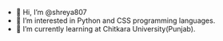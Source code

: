 - 👋 Hi, I’m @shreya807
- 👀 I’m interested in Python and CSS programming languages.
- 🌱 I’m currently learning at Chitkara University(Punjab).
  

<!---
shreya807/shreya807 is a ✨ special ✨ repository because its `README.md` (this file) appears on your GitHub profile.
You can click the Preview link to take a look at your changes.
--->
